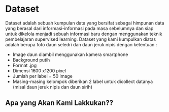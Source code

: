 # Dataset
Dataset adalah sebuah kumpulan data yang bersifat sebagai himpunan data yang berasal dari informasi-informasi pada masa sebelumnya dan siap untuk dikelola menjadi sebuah informasi baru dengan menggunakan teknik pembelajaran supervised learning. Dataset yang kami kumpulkan diatas adalah berupa foto daun seledri dan daun jeruk nipis dengan ketentuan :
- Image daun diambil menggunakan kamera smartphone
- Background putih
- Format .jpg
- Dimensi 1600 x1200 pixel
- Jumlah per label = 50 image
- Masing-masing kelompok diberikan 2 label untuk dicollect datanya (misal daun jeruk nipis dan daun sirih)


## Apa yang Akan Kami Lakkukan??


